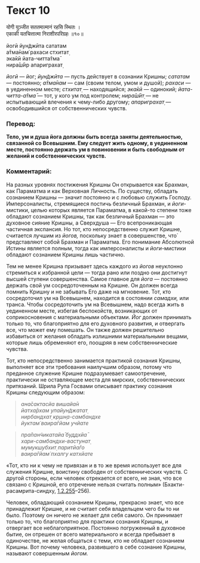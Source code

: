 # Текст 10

योगी युञ्जीत सततमात्मानं रहसि स्थितः ।  
एकाकी यतचित्तात्मा निराशीरपरिग्रहः ॥१०॥

йогӣ йун̃джӣта сататам  
а̄тма̄нам̇ рахаси стхитат̣  
эка̄кӣ йата-читта̄тма̄  
нира̄ш́ӣр апариграхат̣

_йогӣ_ — йог; _йун̃джӣта_ — пусть действует в сознании Кришны; _сататам_ — постоянно; _а̄тма̄нам_ — сам (своим телом, умом и душой); _рахаси_ — в уединенном месте; _стхитат̣_ — находящийся; _эка̄кӣ_ — одинокий; _йата-читта-а̄тма̄_ — тот, у кого ум под контролем; _нира̄ш́ӣт̣_ — не испытывающий влечения к чему-либо другому; _апариграхат̣_ — освободившийся от собственнических чувств.

### Перевод:

**Тело, ум и душа йога должны быть всегда заняты деятельностью, связанной со Всевышним. Ему следует жить одному, в уединенном месте, постоянно держать ум в повиновении и быть свободным от желаний и собственнических чувств.**

### Комментарий:

На разных уровнях постижения Кришны Он открывается как Брахман, как Параматма и как Верховная Личность. По существу, обладать сознанием Кришны — значит постоянно и с любовью служить Господу. Имперсоналисты, стремящиеся постичь безличный Брахман, и _йоги_-мистики, целью которых является Параматма, в какой-то степени тоже обладают сознанием Кришны, так как безличный Брахман — это духовное сияние Кришны, а Сверхдуша — Его всепроникающая частичная экспансия. Но тот, кто непосредственно служит Кришне, считается лучшим из _йогов,_ поскольку знает в совершенстве, что́ представляют собой Брахман и Параматма. Его понимание Абсолютной Истины является полным, тогда как имперсоналисты и _йоги_-мистики обладают сознанием Кришны лишь частично.

Тем не менее Кришна призывает здесь каждого из _йогов_ неуклонно стремиться к избранной цели — тогда рано или поздно они достигнут высшей ступени совершенства. Самое главное для _йога_ — постоянно держать свой ум сосредоточенным на Кришне. Он должен всегда помнить Кришну и не забывать Его даже на мгновение. Тот, кто сосредоточил ум на Всевышнем, находится в состоянии _самадхи,_ или транса. Чтобы сосредоточить ум на Всевышнем, надо всегда жить в уединенном месте, избегая беспокойств, возникающих от соприкосновения с материальными объектами. _Йог_ должен принимать только то, что благоприятно для его духовного развития, и отвергать все, что может ему помешать. Он также должен решительно избавиться от желания обладать излишними материальными вещами, которые лишь обременяют его, поощряя в нем собственнические чувства.

Тот, кто непосредственно занимается практикой сознания Кришны, выполняет все эти требования наилучшим образом, потому что преданное служение Кришне подразумевает самоотречение, практически не оставляющее места для мирских, собственнических притязаний. Шрила Рупа Госвами описывает практику сознания Кришны следующим образом:

> _ана̄сактасйа вишайа̄н  
> йатха̄рхам упайун̃джатат̣  
> нирбандхат̣ кр̣шн̣а-самбандхе  
> йуктам̇ ваира̄гйам учйате_

> _пра̄пан̃чикатайа̄ буддхйа̄  
> хари-самбандхи-вастунат̣  
> мумукшубхит̣ паритйа̄го  
> ваира̄гйам̇ пхалгу катхйате_

«Тот, кто ни к чему не привязан и в то же время использует все для служения Кришне, воистину свободен от собственнических чувств. С другой стороны, если человек отрекается от всего, не зная, что все связано с Кришной, его отречение нельзя считать полным» (Бхакти-расамрита-синдху, [1.2.255](#)–256).

Человек, обладающий сознанием Кришны, прекрасно знает, что все принадлежит Кришне, и не считает себя владельцем чего бы то ни было. Поэтому он ничего не желает для себя самого. Он принимает только то, что благоприятно для практики сознания Кришны, и отвергает все неблагоприятное. Постоянно погруженный в духовное бытие, он отрешен от всего материального и всегда пребывает в одиночестве, не желая общаться с теми, кто не обладает сознанием Кришны. Вот почему человека, развившего в себе сознание Кришны, называют совершенным _йогом._
